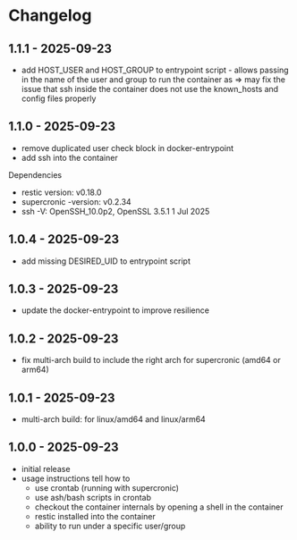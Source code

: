# Changelog

## 1.1.1 - 2025-09-23

- add HOST_USER and HOST_GROUP to entrypoint script - allows passing in the name
  of the user and group to run the container as => may fix the issue that ssh
  inside the container does not use the known_hosts and config files properly

## 1.1.0 - 2025-09-23

- remove duplicated user check block in docker-entrypoint
- add ssh into the container

Dependencies

- restic version: v0.18.0
- supercronic -version: v0.2.34
- ssh -V: OpenSSH_10.0p2, OpenSSL 3.5.1 1 Jul 2025

## 1.0.4 - 2025-09-23

- add missing DESIRED_UID to entrypoint script

## 1.0.3 - 2025-09-23

- update the docker-entrypoint to improve resilience

## 1.0.2 - 2025-09-23

- fix multi-arch build to include the right arch for supercronic (amd64 or
  arm64)

## 1.0.1 - 2025-09-23

- multi-arch build: for linux/amd64 and linux/arm64

## 1.0.0 - 2025-09-23

- initial release
- usage instructions tell how to
  - use crontab (running with supercronic)
  - use ash/bash scripts in crontab
  - checkout the container internals by opening a shell in the container
  - restic installed into the container
  - ability to run under a specific user/group
